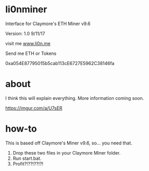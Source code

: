# li0nminer
Interface for Claymore's ETH Miner v9.6

Version: 1.0 9/11/17

visit me www.li0n.me

Send me ETH or Tokens

0xa054E87795015b5cab113cE6727E5962C38146fa
# about
I think this will explain everything. More information coming soon.

https://imgur.com/a/U7sER
# how-to
This is based off Claymore's Miner v9.6, so... you need that.

1. Drop these two files in your Claymore Miner folder. 
2. Run start.bat.
3. Profit?!??!??!?!
